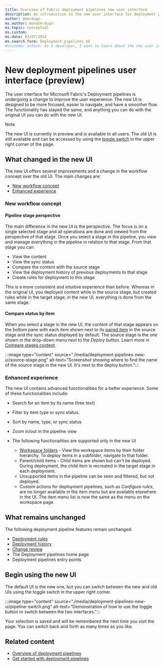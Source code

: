 ```yaml
---
title: Overview of Fabric deployment pipelines new user interface
description: An introduction to the new user interface for deployment pipelines in the Fabric (ALM) tool
author: mberdugo
ms.author: monaberdugo
ms.topic: conceptual
ms.custom:
ms.date: 03/07/2024
ms.search.form: Deployment pipelines UI
#customer intent: As a developer, I want to learn about the new user interface for deployment pipelines in the Fabric service so that I can manage my development process efficiently.
---
```


# New deployment pipelines user interface (preview)

The user interface for Microsoft Fabric's Deployment pipelines is undergoing a change to improve the user experience. The new UI is designed to be more focused, easier to navigate, and have a smoother flow. The functionality has stayed the same, and anything you can do with the original UI you can do with the new UI.

> [!NOTE]
> The new UI is currently in preview and is available to all users. The old UI is still available and can be accessed by using the [toggle switch](#begin-using-the-new-ui) in the upper right corner of the page.

## What changed in the new UI

The new UI offers several improvements and a change in the workflow concept over the old UI. The main changes are:

* [New workflow concept](#new-workflow-concept)
* [Enhanced experience](#enhanced-experience)

### New workflow concept

#### Pipeline stage perspective

The main difference in the new UI is the perspective. The focus is on a single selected stage and all operations are done and viewed from the perspective of that stage. Once you select a stage in the pipeline, you view and manage everything in the pipeline in relation to that stage. From that stage you can:

* View the content
* View the sync status
* Compare the content with the source stage
* View the deployment history of previous deployments to that stage
* Create rules for deployment to this stage

This is a more consistent and intuitive experience than before. Whereas in the original UI, you deployed content while in the source stage, but created rules while in the target stage, in the new UI, everything is done from the same stage.

#### Compare status by item

When you select a stage in the new UI, the content of that stage appears on the bottom pane with each item shown next to its [paired item](./intro-to-deployment-pipelines.md#item-pairing) in the source stage and the sync status displayed by default. The source stage is the one shown in the drop-down menu next to the *Deploy* button. Learn more in [Compare stages content](./compare-pipeline-content.md#compare-stages).

:::image type="content" source="./media/deployment-pipelines-new-ui/source-stage.png" alt-text="Screenshot showing where to find the name of the source stage in the new UI. It's next to the deploy button.":::

### Enhanced experience

The new UI contains advanced functionalities for a better experience. Some of these functionalities include:

* Search for an item by its name (free text)
* Filter by item type or sync status.
* Sort by name, type, or sync status
* Zoom in/out in the pipeline view

* The following functionalities are supported only in the new UI

  * [Workspace folders](./understand-the-deployment-process.md#folders-in-deployment-pipelines-preview) - View the workspace items by their folder hierarchy. To deploy items in a subfolder, navigate to that folder.
  * Parent/child items - Child items are shown but can't be deployed. During deployment, the child item is recreated in the target stage in each deployment.
  * Unsupported items in the pipeline can be seen and filtered, but not deployed.
  * Custom actions for deployment pipelines, such as *Configure rules*, are no longer available in the item menu but are available elsewhere in the UI. The item menu list is now the same as the menu on the workspace page.

## What remains unchanged

The following deployment pipeline features remain unchanged:

* [Deployment rules](./create-rules.md)
* [Deployment history](./deployment-history.md)
* [Change review](./compare-pipeline-content.md)
* The Deployment pipelines home page
* Deployment pipelines entry points

## Begin using the new UI

The default UI is the new one, but you can switch between the new and old UIs using the toggle switch in the upper right corner.

:::image type="content" source="./media/deployment-pipelines-new-ui/pipeline-switch.png" alt-text="Demonstration of how to use the toggle button to switch between the two interfaces.":::

Your selection is saved and will be remembered the next time you visit the page. You can switch back and forth as many times as you like.

## Related content

* [Overview of deployment pipelines](./intro-to-deployment-pipelines.md)
* [Get started with deployment pipelines](get-started-with-deployment-pipelines.md)
